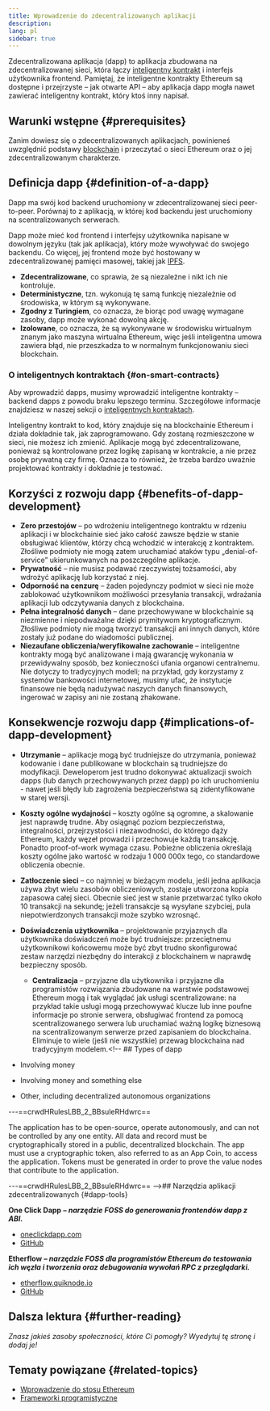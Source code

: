 ```yaml
---
title: Wprowadzenie do zdecentralizowanych aplikacji
description:
lang: pl
sidebar: true
---
```


Zdecentralizowana aplikacja (dapp) to aplikacja zbudowana na zdecentralizowanej sieci, która łączy [inteligentny kontrakt](/en/developers/docs/smart-contracts/) i interfejs użytkownika frontend. Pamiętaj, że inteligentne kontrakty Ethereum są dostępne i przejrzyste – jak otwarte API – aby aplikacja dapp mogła nawet zawierać inteligentny kontrakt, który ktoś inny napisał.

## Warunki wstępne {#prerequisites}

Zanim dowiesz się o zdecentralizowanych aplikacjach, powinieneś uwzględnić podstawy [blockchain](/developers/docs/intro-to-ethereum/) i przeczytać o sieci Ethereum oraz o jej zdecentralizowanym charakterze.

## Definicja dapp {#definition-of-a-dapp}

Dapp ma swój kod backend uruchomiony w zdecentralizowanej sieci peer-to-peer. Porównaj to z aplikacją, w której kod backendu jest uruchomiony na scentralizowanych serwerach.

Dapp może mieć kod frontend i interfejsy użytkownika napisane w dowolnym języku (tak jak aplikacja), który może wywoływać do swojego backendu. Co więcej, jej frontend może być hostowany w zdecentralizowanej pamięci masowej, takiej jak [IPFS](https://ipfs.io/).

- **Zdecentralizowane**, co sprawia, że są niezależne i nikt ich nie kontroluje.
- **Deterministyczne**, tzn. wykonują tę samą funkcję niezależnie od środowiska, w którym są wykonywane.
- **Zgodny z Turingiem**, co oznacza, że ​​biorąc pod uwagę wymagane zasoby, dapp może wykonać dowolną akcję.
- **Izolowane**, co oznacza, że ​​są wykonywane w środowisku wirtualnym znanym jako maszyna wirtualna Ethereum, więc jeśli inteligentna umowa zawiera błąd, nie przeszkadza to w normalnym funkcjonowaniu sieci blockchain.

### O inteligentnych kontraktach {#on-smart-contracts}

Aby wprowadzić dapps, musimy wprowadzić inteligentne kontrakty – backend dapps z powodu braku lepszego terminu. Szczegółowe informacje znajdziesz w naszej sekcji o [inteligentnych kontraktach](/en/developers/docs/smart-contracts/).

Inteligentny kontrakt to kod, który znajduje się na blockchainie Ethereum i działa dokładnie tak, jak zaprogramowano. Gdy zostaną rozmieszczone w sieci, nie możesz ich zmienić. Aplikacje mogą być zdecentralizowane, ponieważ są kontrolowane przez logikę zapisaną w kontrakcie, a nie przez osobę prywatną czy firmę. Oznacza to również, że trzeba bardzo uważnie projektować kontrakty i dokładnie je testować.

<!--Benefits and implications provided by Brian Gu)-->

## Korzyści z rozwoju dapp {#benefits-of-dapp-development}

- **Zero przestojów** – po wdrożeniu inteligentnego kontraktu w rdzeniu aplikacji i w blockchainie sieć jako całość zawsze będzie w stanie obsługiwać klientów, którzy chcą wchodzić w interakcję z kontraktem. Złośliwe podmioty nie mogą zatem uruchamiać ataków typu „denial-of-service” ukierunkowanych na poszczególne aplikacje.
- **Prywatność** – nie musisz podawać rzeczywistej tożsamości, aby wdrożyć aplikację lub korzystać z niej.
- **Odporność na cenzurę** – żaden pojedynczy podmiot w sieci nie może zablokować użytkownikom możliwości przesyłania transakcji, wdrażania aplikacji lub odczytywania danych z blockchaina.
- **Pełna integralność danych** – dane przechowywane w blockchainie są niezmienne i niepodważalne dzięki prymitywom kryptograficznym. Złośliwe podmioty nie mogą tworzyć transakcji ani innych danych, które zostały już podane do wiadomości publicznej.
- **Niezaufane obliczenia/weryfikowalne zachowanie** – inteligentne kontrakty mogą być analizowane i mają gwarancję wykonania w przewidywalny sposób, bez konieczności ufania organowi centralnemu. Nie dotyczy to tradycyjnych modeli; na przykład, gdy korzystamy z systemów bankowości internetowej, musimy ufać, że instytucje finansowe nie będą nadużywać naszych danych finansowych, ingerować w zapisy ani nie zostaną zhakowane.

## Konsekwencje rozwoju dapp {#implications-of-dapp-development}

<!-- - Transparency – transactions that trigger dapp functionality are public
- Open source
- Cost of storage – contracts are often only small percentages of the dapp. They are stored on-chain and this storage needs to be paid for, so it can be expensive.
 -->

- **Utrzymanie** – aplikacje mogą być trudniejsze do utrzymania, ponieważ kodowanie i dane publikowane w blockchain są trudniejsze do modyfikacji. Deweloperom jest trudno dokonywać aktualizacji swoich dapps (lub danych przechowywanych przez dapp) po ich uruchomieniu - nawet jeśli błędy lub zagrożenia bezpieczeństwa są zidentyfikowane w starej wersji.
- **Koszty ogólne wydajności** – koszty ogólne są ogromne, a skalowanie jest naprawdę trudne. Aby osiągnąć poziom bezpieczeństwa, integralności, przejrzystości i niezawodności, do którego dąży Ethereum, każdy węzeł prowadzi i przechowuje każdą transakcję. Ponadto proof-of-work wymaga czasu. Pobieżne obliczenia określają koszty ogólne jako wartość w rodzaju 1 000 000x tego, co standardowe obliczenia obecnie.
- **Zatłoczenie sieci** – co najmniej w bieżącym modelu, jeśli jedna aplikacja używa zbyt wielu zasobów obliczeniowych, zostaje utworzona kopia zapasowa całej sieci. Obecnie sieć jest w stanie przetwarzać tylko około 10 transakcji na sekundę; jeżeli transakcje są wysyłane szybciej, pula niepotwierdzonych transakcji może szybko wzrosnąć.
- **Doświadczenia użytkownika** – projektowanie przyjaznych dla użytkownika doświadczeń może być trudniejsze: przeciętnemu użytkownikowi końcowemu może być zbyt trudno skonfigurować zestaw narzędzi niezbędny do interakcji z blockchainem w naprawdę bezpieczny sposób.

  - **Centralizacja** – przyjazne dla użytkownika i przyjazne dla programistów rozwiązania zbudowane na warstwie podstawowej Ethereum mogą i tak wyglądać jak usługi scentralizowane: na przykład takie usługi mogą przechowywać klucze lub inne poufne informacje po stronie serwera, obsługiwać frontend za pomocą scentralizowanego serwera lub uruchamiać ważną logikę biznesową na scentralizowanym serwerze przed zapisaniem do blockchaina. Eliminuje to wiele (jeśli nie wszystkie) przewag blockchaina nad tradycyjnym modelem.<!-- ## Types of dapp

- Involving money
- Involving money and something else
- Other, including decentralized autonomous organizations

---==crwdHRulesLBB_2_BBsuleRHdwrc==

The application has to be open-source, operate autonomously, and can not be controlled by any one entity.
All data and record must be cryptographically stored in a public, decentralized blockchain.
The app must use a cryptographic token, also referred to as an App Coin, to access the application.
Tokens must be generated in order to prove the value nodes that contribute to the application.

---==crwdHRulesLBB_2_BBsuleRHdwrc==
-->## Narzędzia aplikacji zdecentralizowanych {#dapp-tools}

**One ​​Click Dapp** **_– narzędzie FOSS do generowania frontendów dapp z ABI._**

- [oneclickdapp.com](https://oneclickdapp.com)
- [GitHub](https://github.com/One-Click-Dapp/one-click-dApp)

**Etherflow** **_– narzędzie FOSS dla programistów Ethereum do testowania ich węzła i tworzenia oraz debugowania wywołań RPC z przeglądarki._**

- [etherflow.quiknode.io](https://etherflow.quiknode.io/)
- [GitHub](https://github.com/abunsen/etherflow)

## Dalsza lektura {#further-reading}

_Znasz jakieś zasoby społeczności, które Ci pomogły? Wyedytuj tę stronę i dodaj je!_

## Tematy powiązane {#related-topics}

- [Wprowadzenie do stosu Ethereum](/en/developers/docs/ethereum-stack/)
- [Frameworki programistyczne](/en/developers/docs/frameworks/)
